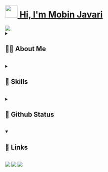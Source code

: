 <h1><img src="https://raw.githubusercontent.com/MartinHeinz/MartinHeinz/master/wave.gif" width="40px"><a href="https://github.com/mobinjavari" target="_blanck"> Hi, I'm Mobin Javari</a></h1>
<img src="https://readme-typing-svg.herokuapp.com?font=SFMono-Regular&color=1E69DE&size=16&center=true&width=510&height=45&lines=$_+I'm+a+Junior+FullStack+Developer+and+Open+Source+Lover">
<!-- <img src="https://media2.giphy.com/media/RbDKaczqWovIugyJmW/giphy.gif?cid=ecf05e477vjnc4g2tkl1joxhfh7sjrymhd3yuu34oxzk33yr&ep=v1_gifs_search&rid=giphy.gif&ct=g"> -->
<br>
<details>
    <summary align="left"><h2>👨‍💻 About Me</h2></summary><br>

```php
namespace MobinJavari;

class About extends Me
{
    public function getAbout(): array
    {
        return [
            'Favorites' => [
                '01', 'Open source projects', 'Linux',
                'Project development and management',
            ],
            'Note' => 'In the current century, computer technology and artificial intelligence are leading to a reality beyond our imaginations, and technological advances allow us to experience a connected, intelligent, and interactive world',
            'Slogan' => 'The FREEDOM'
        ];
    }
}
```
</details>
<br>
<details>
    <summary align="left"><h2>📑 Skills</h2></summary><br>

```php
namespace MobinJavari;

class Skills extends Me
{
    public function getSkills(): array
    {
        return [
            'Junior FullStack Developer',
            'Software Enginer'
        ];
    }
    public function getTechStack(): array
    {
        return [
            'Code' => ['HTML', 'CSS', 'JAVASCRIPT', 'PHP', 'SQL', 'PYTHON', 'C++', 'C#'],
            'Tools' => ['GIT', 'PUG', 'SASS', 'TAILWIND', 'FIGMA', 'VUEJS', 'API', 'LARAVEL'],
        ];
    }
}
```
</details>
<br>
<details>
    <summary align="left"><h2>🗿 Github Status</h2></summary><br>
    <div align="left">
        <table>
            <tr>
                <th>Readme</th>
                <th>Top Languages</th>
                <th>Statistics</th>
            </tr>
            <tr>
                <td>
                    <a href="https://github.com/mobinjavari">
                        <img alt="Anurag's github stats" src="https://github-readme-stats.vercel.app/api?username=mobinjavari&count_private=true&include_all_commits=true&show_icons=true&theme=github_dark&hide_border=true&rank_icon=github">
                    </a>
                </td>
                <td>
                    <a href="https://github.com/mobinjavari">
                        <img alt="Top Langs" src="https://github-readme-stats.vercel.app/api/top-langs/?username=mobinjavari&show_icons=true&layout=compact&theme=github_dark&hide_border=true&langs_count=100">
                    <a/>
                </td>
                <td>
                    <a href="https://github.com/mobinjavari">
                        <img src="https://streak-stats.demolab.com?user=mobinjavari&theme=github-dark-blue&hide_border=true">
                    </a>
                </td>
            </tr>
        </table>
    </div>
</details>
<br>
<details open>
    <summary align="left"><h2>🔗 Links</h2></summary><br>
    <div align="left">
        <a href="mailto:mobinjavari@duck.com"><img src="https://img.shields.io/badge/-Gmail-c14438?style=flat&logo=Gmail&logoColor=white"></a>
        <a href="https://github.com/mobinjavari"><img src="https://komarev.com/ghpvc/?username=mobinjavari"></a>
        <a href="https://github.com/mobinjavari"><img src="https://img.shields.io/github/followers/mobinjavari?label=Follow&style=social"></a>
    </div>
</details>
